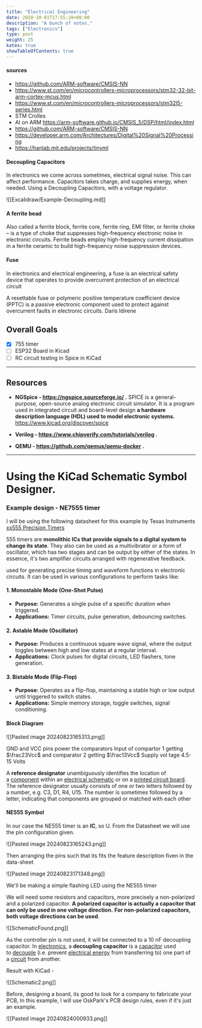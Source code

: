 ```yaml
---
title: "Electrical Engineering"
date: 2020-10-01T17:55:28+08:00
description: "A bunch of notes."
tags: ["Electronics"]
type: post
weight: 25
katex: true
showTableOfContents: true
---
```


#### sources
- https://github.com/ARM-software/CMSIS-NN
- https://www.st.com/en/microcontrollers-microprocessors/stm32-32-bit-arm-cortex-mcus.html
- https://www.st.com/en/microcontrollers-microprocessors/stm32l5-series.html
- STM Crolles
- AI on ARM https://arm-software.github.io/CMSIS_5/DSP/html/index.html 
- https://github.com/ARM-software/CMSIS-NN
- https://developer.arm.com/Architectures/Digital%20Signal%20Processing
- https://hanlab.mit.edu/projects/tinyml

#### Decoupling Capacitors
In electronics we come across sometimes, electrical signal noise. This can affect performance.
Capacitors takes charge, and supplies energy, when needed.
Using a Decoupling Capacitors, with a voltage regulator.

![[Excalidraw/Example-Decoupling.md]]

#### A ferrite bead 
Also called a ferrite block, ferrite core, ferrite ring, EMI filter, or ferrite choke – is a type of choke that suppresses high-frequency electronic noise in electronic circuits.
Ferrite beads employ high-frequency current dissipation in a ferrite ceramic to build high-frequency noise suppression devices.

#### Fuse
In electronics and electrical engineering, a fuse is an electrical safety device that operates to provide overcurrent protection of an electrical circuit

A resettable fuse or polymeric positive temperature coefficient device (PPTC) is a passive electronic component used to protect against overcurrent faults in electronic circuits. 
Daris Idirene
## Overall Goals
- [x] 755 timer
- [ ] ESP32 Board in Kicad
- [ ] RC circuit testing in Spice in KiCad

***
## Resources

- **NGSpice - https://ngspice.sourceforge.io/  .**
	SPICE is a general-purpose, open-source analog electronic circuit simulator. It is a program used in integrated circuit and board-level design
	**a hardware description language (HDL) used to model electronic systems.**
	https://www.kicad.org/discover/spice

- **Verilog - https://www.chipverify.com/tutorials/verilog .**

- **QEMU - https://github.com/qemus/qemu-docker .**
***
# **Using the KiCad  Schematic Symbol Designer.**
### Example design - **NE7555 timer**
I will be using the following datasheet for this example by Texas Instruments
[xx555 Precision Timers](https://www.ti.com/lit/ds/symlink/ne555.pdf?ts=1724379168692&ref_url=https%253A%252F%252Fwww.mouser.com%252F)

555 timers are **monolithic ICs that provide signals to a digital system to change its state**. They also can be used as a multivibrator or a form of oscillator, which has two stages and can be output by either of the states. In essence, it's two amplifier circuits arranged with regenerative feedback.

used for generating precise timing and waveform functions in electronic circuits. It can be used in various configurations to perform tasks like:
#### 1. **Monostable Mode (One-Shot Pulse)**
- **Purpose:** Generates a single pulse of a specific duration when triggered.
- **Applications:** Timer circuits, pulse generation, debouncing switches.

#### 2. **Astable Mode (Oscillator)**
- **Purpose:** Produces a continuous square wave signal, where the output toggles between high and low states at a regular interval.
- **Applications:** Clock pulses for digital circuits, LED flashers, tone generation.

#### 3. **Bistable Mode (Flip-Flop)**
- **Purpose:** Operates as a flip-flop, maintaining a stable high or low output until triggered to switch states.
- **Applications:** Simple memory storage, toggle switches, signal conditioning.

#### **Block Diagram**

![[Pasted image 20240823165313.png]]

GND and VCC pins power the comparators
	Input of compartor 1 getting 
	$\frac23Vcc$ and comparator 2 getting $\frac13Vcc$ 
	Supply vol tage 4.5-15 Volts

A **reference designator** unambiguously identifies the location of a [component](https://en.wikipedia.org/wiki/Electronic_component "Electronic component") within an [electrical schematic](https://en.wikipedia.org/wiki/Circuit_diagram "Circuit diagram") or on a [printed circuit board](https://en.wikipedia.org/wiki/Printed_circuit_board "Printed circuit board"). The reference designator usually consists of one or two letters followed by a number, e.g. C3, D1, R4, U15. The number is sometimes followed by a letter, indicating that components are grouped or matched with each other

#### NE555 Symbol

In our case the NE555 timer is an **IC**, so U.
From the Datasheet we will use the pin configuration given.

![[Pasted image 20240823165243.png]]

Then arranging the pins such that its fits the feature description fiven in the data-sheet

![[Pasted image 20240823171348.png]]

We'll be making a simple flashing LED using the NE555 timer

We will need some resistors and capacitors, more precisely a non-polarized and a polarized capacitor.
	**A polarized capacitor is actually a capacitor that can only be used in one voltage direction.** **For non-polarized capacitors, both voltage directions can be used**.
	
![[SchematicFound.png]]

As the controller pin is not used, it will be connected to a 10 nF decoupling capacitor.
	In [electronics](https://en.wikipedia.org/wiki/Electronics "Electronics"), a **decoupling capacitor** is a [capacitor](https://en.wikipedia.org/wiki/Capacitor "Capacitor") used to [decouple](https://en.wikipedia.org/wiki/Decoupling_(electronics) "Decoupling (electronics)") (i.e. prevent [electrical energy](https://en.wikipedia.org/wiki/Electrical_energy "Electrical energy") from transferring to) one part of a [circuit](https://en.wikipedia.org/wiki/Electrical_network "Electrical network") from another.

Result with KiCad - 

![[Schematic2.png]]

Before, designing a board, its good to look for a company to fabricate your PCB,
In this example, I will use OskPark's PCB design rules, even if it's just an example.

![[Pasted image 20240824000933.png]]